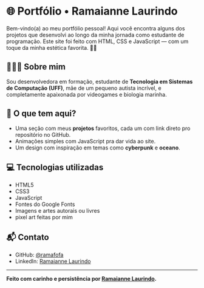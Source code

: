 # 🌐 Portfólio • Ramaianne Laurindo

Bem-vindo(a) ao meu portfólio pessoal! Aqui você encontra alguns dos projetos que desenvolvi ao longo da minha jornada como estudante de programação. Este site foi feito com HTML, CSS e JavaScript — com um toque da minha estética favorita. 💜✨

## 👩🏽‍💻 Sobre mim

Sou desenvolvedora em formação, estudante de **Tecnologia em Sistemas de Computação (UFF)**, mãe de um pequeno autista incrível, e completamente apaixonada por videogames e biologia marinha.

## 📂 O que tem aqui?

- Uma seção com meus **projetos** favoritos, cada um com link direto pro repositório no GitHub.
- Animações simples com JavaScript pra dar vida ao site.
- Um design com inspiração em temas como **cyberpunk** e **oceano**.

## 💻 Tecnologias utilizadas

- HTML5
- CSS3
- JavaScript 
- Fontes do Google Fonts
- Imagens e artes autorais ou livres
- pixel art feitas por mim

## 📬 Contato

- GitHub: [@ramafofa](https://github.com/ramafofa)
- LinkedIn: [Ramaianne Laurindo](https://www.linkedin.com/in/ramaianne-laurindo-a09861335/)

---

**Feito com carinho e persistência por [Ramaianne Laurindo](https://github.com/ramafofa).**

